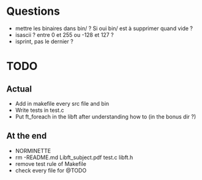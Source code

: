 # Questions
- mettre les binaires dans bin/ ? Si oui bin/ est à supprimer quand vide ?
- isascii ? entre 0 et 255 ou -128 et 127 ?
- isprint, pas le dernier ?

# TODO
## Actual
- Add in makefile every src file and bin
- Write tests in test.c
- Put ft_foreach in the libft after understanding how to (in the bonus dir ?)
## At the end
- NORMINETTE
- rm -README.md Libft_subject.pdf test.c libft.h
- remove test rule of Makefile
- check every file for @TODO
